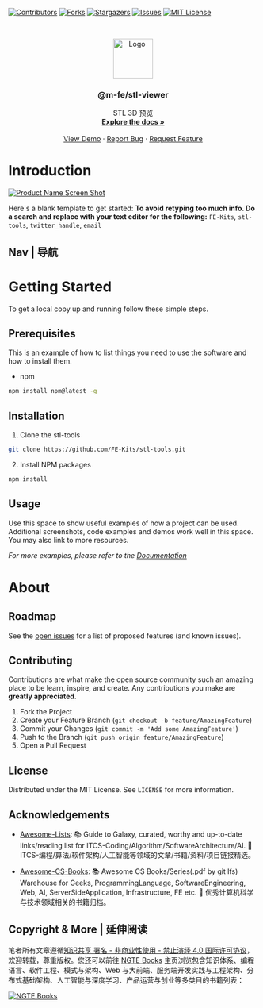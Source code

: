 [![Contributors][contributors-shield]][contributors-url]
[![Forks][forks-shield]][forks-url]
[![Stargazers][stars-shield]][stars-url]
[![Issues][issues-shield]][issues-url]
[![MIT License][license-shield]][license-url]

<!-- PROJECT LOGO -->
<br />
<p align="center">
  <a href="https://github.com/FE-Kits/stl-tools">
    <img src="https://s2.ax1x.com/2020/01/06/lr21MT.png" alt="Logo" width="80" height="80">
  </a>

  <h3 align="center">@m-fe/stl-viewer</h3>

  <p align="center">
    STL 3D 预览
    <br />
    <a href="https://github.com/FE-Kits/stl-tools"><strong>Explore the docs »</strong></a>
    <br />
    <br />
    <a href="https://github.com/FE-Kits/stl-tools">View Demo</a>
    ·
    <a href="https://github.com/FE-Kits/stl-tools/issues">Report Bug</a>
    ·
    <a href="https://github.com/FE-Kits/stl-tools/issues">Request Feature</a>
  </p>
</p>

<!-- ABOUT THE PROJECT -->

# Introduction

[![Product Name Screen Shot](https://s2.ax1x.com/2020/01/06/lr2YdJ.md.png)](https://example.com)

Here's a blank template to get started:
**To avoid retyping too much info. Do a search and replace with your text editor for the following:**
`FE-Kits`, `stl-tools`, `twitter_handle`, `email`

## Nav | 导航

# Getting Started

To get a local copy up and running follow these simple steps.

## Prerequisites

This is an example of how to list things you need to use the software and how to install them.

- npm

```sh
npm install npm@latest -g
```

## Installation

1. Clone the stl-tools

```sh
git clone https://github.com/FE-Kits/stl-tools.git
```

2. Install NPM packages

```sh
npm install
```

<!-- USAGE EXAMPLES -->

## Usage

Use this space to show useful examples of how a project can be used. Additional screenshots, code examples and demos work well in this space. You may also link to more resources.

_For more examples, please refer to the [Documentation](https://example.com)_

# About

<!-- ROADMAP -->

## Roadmap

See the [open issues](https://github.com/FE-Kits/stl-tools/issues) for a list of proposed features (and known issues).

<!-- CONTRIBUTING -->

## Contributing

Contributions are what make the open source community such an amazing place to be learn, inspire, and create. Any contributions you make are **greatly appreciated**.

1. Fork the Project
2. Create your Feature Branch (`git checkout -b feature/AmazingFeature`)
3. Commit your Changes (`git commit -m 'Add some AmazingFeature'`)
4. Push to the Branch (`git push origin feature/AmazingFeature`)
5. Open a Pull Request

<!-- LICENSE -->

## License

Distributed under the MIT License. See `LICENSE` for more information.

<!-- ACKNOWLEDGEMENTS -->

## Acknowledgements

- [Awesome-Lists](https://github.com/wx-chevalier/Awesome-Lists): 📚 Guide to Galaxy, curated, worthy and up-to-date links/reading list for ITCS-Coding/Algorithm/SoftwareArchitecture/AI. 💫 ITCS-编程/算法/软件架构/人工智能等领域的文章/书籍/资料/项目链接精选。

- [Awesome-CS-Books](https://github.com/wx-chevalier/Awesome-CS-Books): :books: Awesome CS Books/Series(.pdf by git lfs) Warehouse for Geeks, ProgrammingLanguage, SoftwareEngineering, Web, AI, ServerSideApplication, Infrastructure, FE etc. :dizzy: 优秀计算机科学与技术领域相关的书籍归档。

## Copyright & More | 延伸阅读

笔者所有文章遵循[知识共享 署名 - 非商业性使用 - 禁止演绎 4.0 国际许可协议](https://creativecommons.org/licenses/by-nc-nd/4.0/deed.zh)，欢迎转载，尊重版权。您还可以前往 [NGTE Books](https://ng-tech.icu/books/) 主页浏览包含知识体系、编程语言、软件工程、模式与架构、Web 与大前端、服务端开发实践与工程架构、分布式基础架构、人工智能与深度学习、产品运营与创业等多类目的书籍列表：

[![NGTE Books](https://s2.ax1x.com/2020/01/18/19uXtI.png)](https://ng-tech.icu/books/)

<!-- MARKDOWN LINKS & IMAGES -->
<!-- https://www.markdownguide.org/basic-syntax/#reference-style-links -->

[contributors-shield]: https://img.shields.io/github/contributors/FE-Kits/stl-tools.svg?style=flat-square
[contributors-url]: https://github.com/FE-Kits/stl-tools/graphs/contributors
[forks-shield]: https://img.shields.io/github/forks/FE-Kits/stl-tools.svg?style=flat-square
[forks-url]: https://github.com/FE-Kits/stl-tools/network/members
[stars-shield]: https://img.shields.io/github/stars/FE-Kits/stl-tools.svg?style=flat-square
[stars-url]: https://github.com/FE-Kits/stl-tools/stargazers
[issues-shield]: https://img.shields.io/github/issues/FE-Kits/stl-tools.svg?style=flat-square
[issues-url]: https://github.com/FE-Kits/stl-tools/issues
[license-shield]: https://img.shields.io/github/license/FE-Kits/stl-tools.svg?style=flat-square
[license-url]: https://github.com/FE-Kits/stl-tools/blob/master/LICENSE.txt
